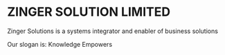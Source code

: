 <h1>ZINGER SOLUTION LIMITED</h1>
<p>Zinger Solutions is a systems integrator and enabler of business solutions</p>
<p>Our slogan is: Knowledge Empowers</p>
